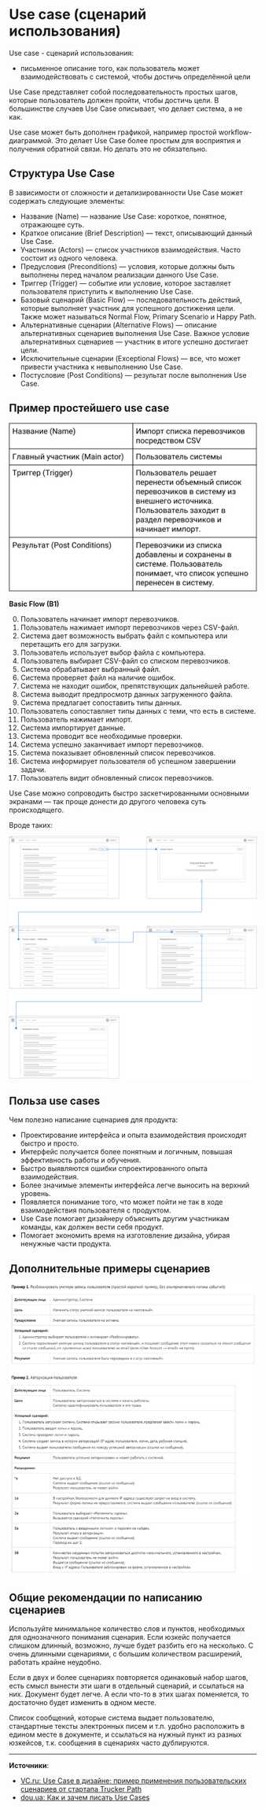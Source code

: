 # Use case (сценарий использования) 

Use case - сценарий использования:

- письменное описание того, как пользователь может взаимодействовать с системой, чтобы достичь определённой цели


Use Case представляет собой последовательность простых шагов, которые пользователь должен пройти, чтобы достичь цели. В большинстве случаев Use Case описывает, что делает система, а не как.

Use case может быть дополнен графикой, например простой workflow-диаграммой. Это делает Use Case более простым для восприятия и получения обратной связи. Но делать это не обязательно.

## Структура Use Case

В зависимости от сложности и детализированности Use Case может содержать следующие элементы:

* Название (Name) — название Use Case: короткое, понятное, отражающее суть.
* Краткое описание (Brief Description) — текст, описывающий данный Use Case.
* Участники (Actors) — список участников взаимодействия. Часто состоит из одного человека.
* Предусловия (Preconditions) — условия, которые должны быть выполнены перед началом реализации данного Use Case.
* Триггер (Trigger) — событие или условие, которое заставляет пользователя приступить к выполнению Use Case.
* Базовый сценарий (Basic Flow) — последовательность действий, которые выполняет участник для успешного достижения цели. Также может называться Normal Flow, Primary Scenario и Happy Path.
* Альтернативные сценарии (Alternative Flows) — описание альтернативных сценариев выполнения Use Case. Важное условие альтернативных сценариев — участник в итоге успешно достигает цели.
* Исключительные сценарии (Exceptional Flows) — все, что может привести участника к невыполнению Use Case.
* Постусловие (Post Conditions) — результат после выполнения Use Case.

## Пример простейшего use case

![пример use case](img/doc-use-case-example1.png)

**Basic Flow (B1)**

0. Пользователь начинает импорт перевозчиков.
0. Пользователь нажимает импорт перевозчиков через CSV-файл.
0. Система дает возможность выбрать файл с компьютера или перетащить его для загрузки.
0. Пользователь использует выбор файла с компьютера.
0. Пользователь выбирает CSV-файл со списком перевозчиков.
0. Система обрабатывает выбранный файл.
0. Система проверяет файл на наличие ошибок.
0. Система не находит ошибок, препятствующих дальнейшей работе.
0. Система выводит предпросмотр данных загруженного файла.
0. Система предлагает сопоставить типы данных.
0. Пользователь сопоставляет типы данных с теми, что есть в системе.
0. Пользователь нажимает импорт.
0. Система импортирует данные.
0. Система проводит все необходимые проверки.
0. Система успешно заканчивает импорт перевозчиков.
0. Система показывает обновленный список перевозчиков.
0. Система информирует пользователя об успешном завершении задачи.
0. Пользователь видит обновленный список перевозчиков.

Use Case можно сопроводить быстро заскетчированными основными экранами — так проще донести до другого человека суть происходящего.

Вроде таких:

![диаграмма screen flow для use case](img/doc-use-case-example-screenflow.png)


## Польза use cases


Чем полезно написание сценариев для продукта:

* Проектирование интерфейса и опыта взаимодействия происходят быстро и просто.
* Интерфейс получается более понятным и логичным, повышая эффективность работы и обучения.
* Быстро выявляются ошибки спроектированного опыта взаимодействия.
* Более значимые элементы интерфейса легче выносить на верхний уровень.
* Появляется понимание того, что может пойти не так в ходе взаимодействия пользователя с продуктом.
* Use Case помогает дизайнеру объяснить другим участникам команды, как должен вести себя продукт.
* Помогает экономить время на изготовление дизайна, убирая ненужные части продукта.


## Дополнительные примеры сценариев

![примеры сценариев](img/doc-use-case-example-more.png)


## Общие рекомендации по написанию сценариев

Используйте минимальное количество слов и пунктов, необходимых для однозначного понимания сценария. Если юзкейс получается слишком длинный, возможно, лучше будет разбить его на несколько. С очень длинными сценариями, с большим количеством расширений, работать крайне неудобно.

Если в двух и более сценариях повторяется одинаковый набор шагов, есть смысл вынести эти шаги в отдельный сценарий, и ссылаться на них. Документ будет легче. А если что-то в этих шагах поменяется, то достаточно будет изменить в одном месте.

Список сообщений, которые система выдает пользователю, стандартные тексты электронных писем и т.п. удобно расположить в едином месте в документе, и ссылаться на нужный пункт из разных юзкейсов, т.к. сообщения в сценариях часто дублируются.




---
**Источники**:

- [VC.ru: Use Case в дизайне: пример применения пользовательских сценариев от стартапа Trucker Path](https://vc.ru/18197-trucker-path-design)
- [dou.ua: Как и зачем писать Use Cases](https://dou.ua/lenta/articles/use-cases/)
